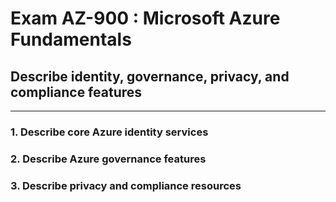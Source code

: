 # Exam AZ-900 : Microsoft Azure Fundamentals

## Describe identity, governance, privacy, and compliance features

---

### 1. Describe core Azure identity services 



### 2. Describe Azure governance features



### 3. Describe privacy and compliance resources